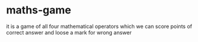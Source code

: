 # maths-game

it is a game of all four mathematical operators which we can score points of correct answer and loose a mark for wrong answer
